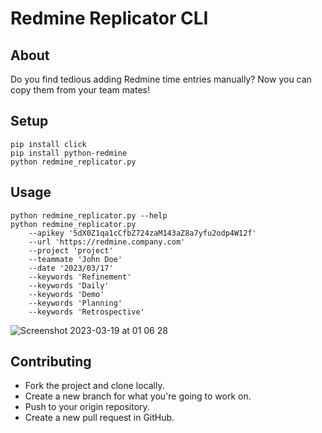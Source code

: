 # Redmine Replicator CLI

## About 

Do you find tedious adding Redmine time entries manually? Now you can copy them from your team mates!

## Setup

```
pip install click
pip install python-redmine
python redmine_replicator.py
```

## Usage
```
python redmine_replicator.py --help
python redmine_replicator.py 
    --apikey '5dX0Z1qa1cCfbZ724zaM143aZ8a7yfu2odp4W12f' 
    --url 'https://redmine.company.com' 
    --project 'project' 
    --teammate 'John Doe' 
    --date '2023/03/17' 
    --keywords 'Refinement'
    --keywords 'Daily' 
    --keywords 'Demo' 
    --keywords 'Planning' 
    --keywords 'Retrospective'
```

![Screenshot 2023-03-19 at 01 06 28](https://user-images.githubusercontent.com/17875065/226146669-194be100-8e65-4b9f-ada3-a62dd67a8c63.png)

## Contributing

- Fork the project and clone locally.
- Create a new branch for what you're going to work on.
- Push to your origin repository.
- Create a new pull request in GitHub.
